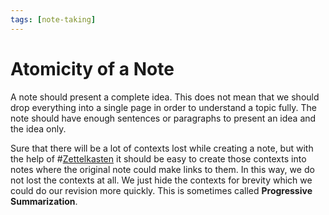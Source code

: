 ```yaml
---
tags: [note-taking]
---
```


# Atomicity of a Note

A note should present a complete idea. This does not mean that we should drop
everything into a single page in order to understand a topic fully. The note
should have enough sentences or paragraphs to present an idea and the idea only.

Sure that there will be a lot of contexts lost while creating a note, but with
the help of #[Zettelkasten](202110160303.md) it should be easy to create those
contexts into notes where the original note could make links to them. In this
way, we do not lost the contexts at all. We just hide the contexts for brevity
which we could do our revision more quickly. This is sometimes called
**Progressive Summarization**.
